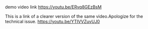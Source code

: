 demo video link
https://youtu.be/ERvq8GEzBsM


This is a link of a clearer version of the same video.Apologize for the technical issue.
https://youtu.be/YTIVVZuvUJ0
